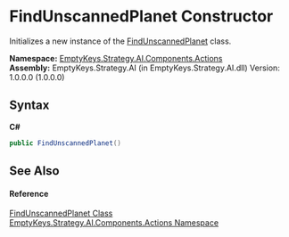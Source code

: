 # FindUnscannedPlanet Constructor 
 

Initializes a new instance of the <a href="T_EmptyKeys_Strategy_AI_Components_Actions_FindUnscannedPlanet">FindUnscannedPlanet</a> class.

**Namespace:**&nbsp;<a href="N_EmptyKeys_Strategy_AI_Components_Actions">EmptyKeys.Strategy.AI.Components.Actions</a><br />**Assembly:**&nbsp;EmptyKeys.Strategy.AI (in EmptyKeys.Strategy.AI.dll) Version: 1.0.0.0 (1.0.0.0)

## Syntax

**C#**<br />
``` C#
public FindUnscannedPlanet()
```


## See Also


#### Reference
<a href="T_EmptyKeys_Strategy_AI_Components_Actions_FindUnscannedPlanet">FindUnscannedPlanet Class</a><br /><a href="N_EmptyKeys_Strategy_AI_Components_Actions">EmptyKeys.Strategy.AI.Components.Actions Namespace</a><br />